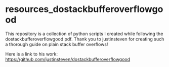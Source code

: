 # resources_dostackbufferoverflowgood

This repository is a collection of python scripts I created while following the dostackbufferoverflowgood pdf. Thank you to justinsteven for creating such a thorough guide on plain stack buffer overflows!

Here is a link to his work: https://github.com/justinsteven/dostackbufferoverflowgood
